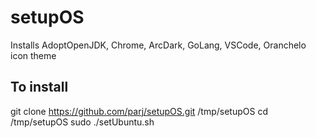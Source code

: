# setupOS

Installs AdoptOpenJDK, Chrome, ArcDark, GoLang, VSCode, Oranchelo icon theme

## To install
git clone https://github.com/parj/setupOS.git /tmp/setupOS
cd /tmp/setupOS
sudo ./setUbuntu.sh